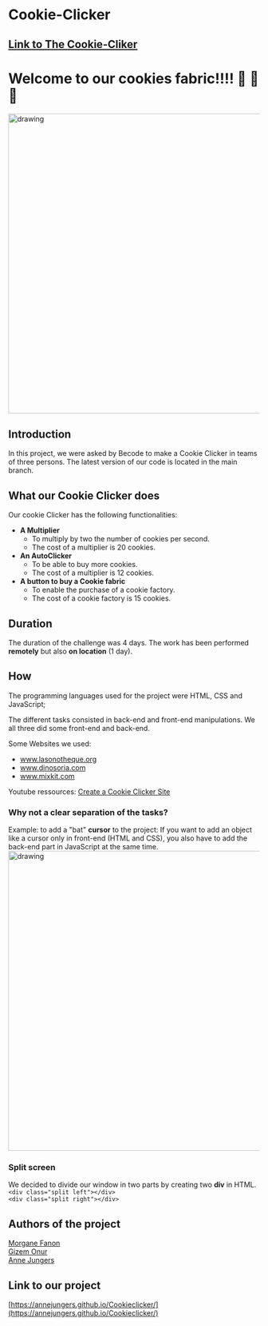 # Cookie-Clicker

## [Link to The Cookie-Cliker](https://gizemonur.github.io/The-Cookie-Clicker/)

# Welcome to our cookies fabric!!!! :jack_o_lantern: :ghost: :cookie:

<img src="https://www.dish-works.com/wp-content/uploads/Ghost-cookies.gif" alt="drawing" width="700" height="600"/>


## Introduction
In this project, we were asked by Becode to make a Cookie Clicker in teams of three persons.
The latest version of our code is located in the main branch.


## What our Cookie Clicker does
Our cookie Clicker has the following functionalities:

*  **A Multiplier** 
    + To multiply by two the number of cookies per second.
    + The cost of a multiplier is 20 cookies.
* **An AutoClicker**
    + To be able to buy more cookies.
    + The cost of a multiplier is 12 cookies.
* **A button to buy a Cookie fabric**
    + To enable the purchase of a cookie factory.
    + The cost of a cookie factory is 15 cookies.



## Duration
The duration of the challenge was 4 days. The work has been performed **remotely** but also **on location** (1 day).

## How
The programming languages used for the project were HTML, CSS and JavaScript;

The different tasks consisted in back-end and front-end manipulations. We all three did some front-end and back-end. 

Some Websites we used:
* www.lasonotheque.org 
* www.dinosoria.com
* www.mixkit.com

Youtube ressources:
[Create a Cookie Clicker Site](https://www.youtube.com/watch?v=uUgOBe_wb6E&t=690s)

### Why not a clear separation of the tasks? 
Example: to add a "bat" **cursor** to the project:
If you want to add an object like a cursor only in front-end (HTML and CSS), you also have to add the back-end part in JavaScript at the same time. 
<img src="https://ih1.redbubble.net/image.1418530429.9945/poster,840x830,f8f8f8-pad,1000x1000,f8f8f8.jpg" alt="drawing" width="900" height="600"/>


### Split screen
We decided to divide our window in two parts by creating two **div** in HTML. \
`<div class="split left"></div>` \
`<div class="split right"></div>`

## Authors of the project

[Morgane Fanon](https://github.com/MorganeFanon) \
[Gizem Onur](https://github.com/GizemOnur) \
[Anne Jungers](https://github.com/annejungers)

## Link to our project

[https://annejungers.github.io/Cookieclicker/](https://annejungers.github.io/Cookieclicker/)
